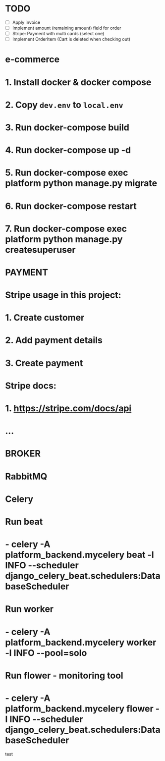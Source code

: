 # TODO
- [ ] Apply invoice
- [ ] Implement amount (remaining amount) field for order
- [ ] Stripe: Payment with multi cards (select one)
- [ ] Implement OrderItem (Cart is deleted when checking out)

# e-commerce
# 1. Install docker & docker compose
# 2. Copy `dev.env` to `local.env`
# 3. Run docker-compose build
# 4. Run docker-compose up -d
# 5. Run docker-compose exec platform python manage.py migrate
# 6. Run docker-compose restart
# 7. Run docker-compose exec platform python manage.py createsuperuser

# PAYMENT
# Stripe usage in this project:
# 1. Create customer
# 2. Add payment details
# 3. Create payment

# Stripe docs:
# 1. https://stripe.com/docs/api
# ...

# BROKER
# RabbitMQ

# Celery
# Run beat
# - celery -A platform_backend.mycelery beat -l INFO --scheduler django_celery_beat.schedulers:DatabaseScheduler
# Run worker
# - celery -A platform_backend.mycelery worker -l INFO --pool=solo
# Run flower - monitoring tool
# - celery -A platform_backend.mycelery flower -l INFO --scheduler django_celery_beat.schedulers:DatabaseScheduler

test